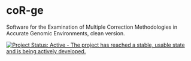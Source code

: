 # coR-ge
Software for the Examination of Multiple Correction Methodologies in Accurate Genomic Environments, clean version. 

[![Project Status: Active - The project has reached a stable, usable state and is being actively developed.](http://www.repostatus.org/badges/0.1.0/active.svg)](http://www.repostatus.org/#active)
